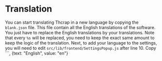 # Translation
You can start translating Thcrap in a new language by copying the `blank.json` file. This
file contain all the English translations of the software.
You just have to replace the English translations by your translations. Note that every `%s` will 
be replaced, you need to keep the exact same amount to keep the logic of the translation.
Next, to add your language to the settings, you will need to edit `src/lib/frontend/SettingsPopup.js` after line 10.
Copy ```,
	{text: "English", value: "en"}
``` and edit it to your language and that's it (watch out, the comma is important).
